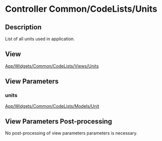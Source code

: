 # Controller Common/CodeLists/Units

## Description

List of all units used in application.

## View

[App/Widgets/Common/CodeLists/Views/Units](../Views/Units.md)

## View Parameters

### units
[App/Widgets/Common/CodeLists/Models/Unit](../Models/Unit.md)

## View Parameters Post-processing

No post-processing of view parameters parameters is necessary.



